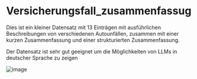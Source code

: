 # Versicherungsfall_zusammenfassug
Dies ist ein kleiner Datensatz mit 13 Einträgen mit ausführlichen Beschreibungen von verschiedenen Autounfällen, zusammen mit einer kurzen Zusammenfassung und einer strukturierten Zusammenfassung.

Der Datensatz ist sehr gut geeignet um die Möglichkeiten von LLMs in deutscher Sprache zu zeigen

![image](https://github.com/Max-Jesch/Versicherungsfall_zusammenfassug/assets/23448917/1c4b55ab-c620-4fca-8d39-d4ca061361ea)
